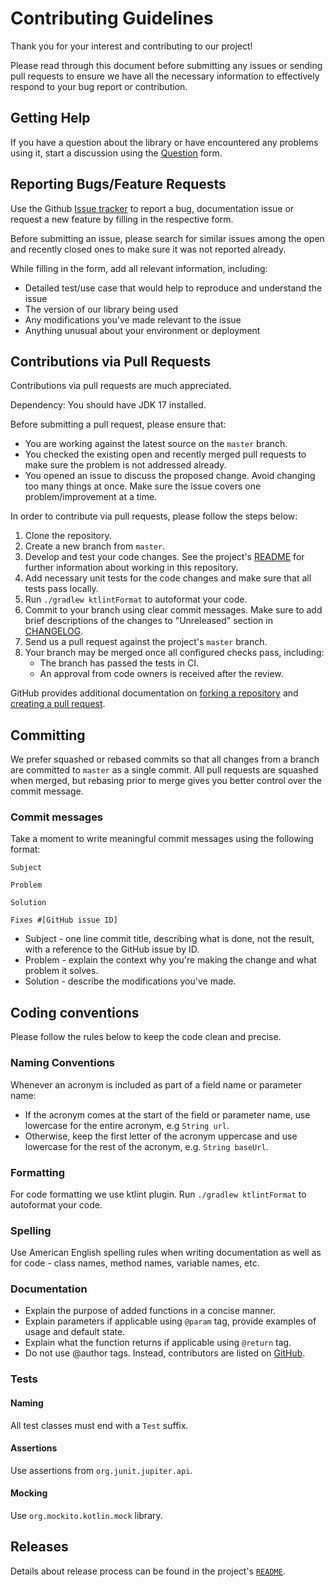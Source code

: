 # Contributing Guidelines

Thank you for your interest and contributing to our project!

Please read through this document before submitting any issues or sending pull requests to ensure we
have all the necessary information to effectively respond to your bug report or contribution.

## Getting Help

If you have a question about the library or have encountered any problems using it, start a
discussion using the [Question][question] form.

## Reporting Bugs/Feature Requests

Use the Github [Issue tracker][issue] to report a bug, documentation issue or request a new feature by filling in the respective form. 

Before submitting an issue, please search for similar issues among the open and recently closed ones
to make sure it was not reported already.

While filling in the form, add all relevant information, including:

* Detailed test/use case that would help to reproduce and understand the issue
* The version of our library being used
* Any modifications you've made relevant to the issue
* Anything unusual about your environment or deployment

## Contributions via Pull Requests

Contributions via pull requests are much appreciated.

Dependency: You should have JDK 17 installed.

Before submitting a pull request, please ensure that:

* You are working against the latest source on the `master` branch.
* You checked the existing open and recently merged pull requests to make sure the problem is not addressed already.
* You opened an issue to discuss the proposed change. Avoid changing too many things at once. Make sure the issue covers one problem/improvement at a time.

In order to contribute via pull requests, please follow the steps below:

1. Clone the repository.
2. Create a new branch from `master`.
3. Develop and test your code changes. See the project's [README](README.md) for further information about working in this repository.
4. Add necessary unit tests for the code changes and make sure that all tests pass locally.
5. Run `./gradlew ktlintFormat` to autoformat your code.
6. Commit to your branch using clear commit messages. Make sure to add brief descriptions of the changes to "Unreleased" section in [CHANGELOG](CHANGELOG.md).
7. Send us a pull request against the project's `master` branch.
8. Your branch may be merged once all configured checks pass, including:
    - The branch has passed the tests in CI.
    - An approval from code owners is received after the review.

GitHub provides additional documentation on [forking a repository](https://help.github.com/articles/fork-a-repo/)
and [creating a pull request](https://help.github.com/articles/creating-a-pull-request/).

## Committing

We prefer squashed or rebased commits so that all changes from a branch are committed to `master` as a single commit.
All pull requests are squashed when merged, but rebasing prior to merge gives you better control over the commit
message.

### Commit messages

Take a moment to write meaningful commit messages using the following format:

```text
Subject

Problem

Solution

Fixes #[GitHub issue ID]
```

* Subject - one line commit title, describing what is done, not the result, with a reference to the GitHub issue by ID.
* Problem - explain the context why you're making the change and what problem it solves.
* Solution - describe the modifications you've made.

## Coding conventions

Please follow the rules below to keep the code clean and precise.

### Naming Conventions

Whenever an acronym is included as part of a field name or parameter name:

* If the acronym comes at the start of the field or parameter name, use lowercase for the
  entire acronym, e.g `String url`.
* Otherwise, keep the first letter of the acronym uppercase and use lowercase for the
  rest of the acronym, e.g. `String baseUrl`.

### Formatting

For code formatting we use ktlint plugin. Run `./gradlew ktlintFormat` to autoformat your code.

### Spelling

Use American English spelling rules when writing documentation as well as for code - class names, method names, variable names, etc.

### Documentation

* Explain the purpose of added functions in a concise manner.
* Explain parameters if applicable using `@param` tag, provide examples of usage and default state.
* Explain what the function returns if applicable using `@return` tag.
* Do not use @author tags. Instead, contributors are listed on [GitHub](https://github.com/personio/datadog-synthetic-test-support/graphs/contributors).

### Tests

#### Naming

All test classes must end with a `Test` suffix.

#### Assertions

Use assertions from `org.junit.jupiter.api`.

#### Mocking

Use `org.mockito.kotlin.mock` library.

## Releases
Details about release process can be found in the project's [`README`](https://github.com/personio/datadog-synthetic-test-support#release-process).

[question]: https://github.com/personio/datadog-synthetic-test-support/discussions/new
[issue]: https://github.com/personio/datadog-synthetic-test-support/issues/new/choose
